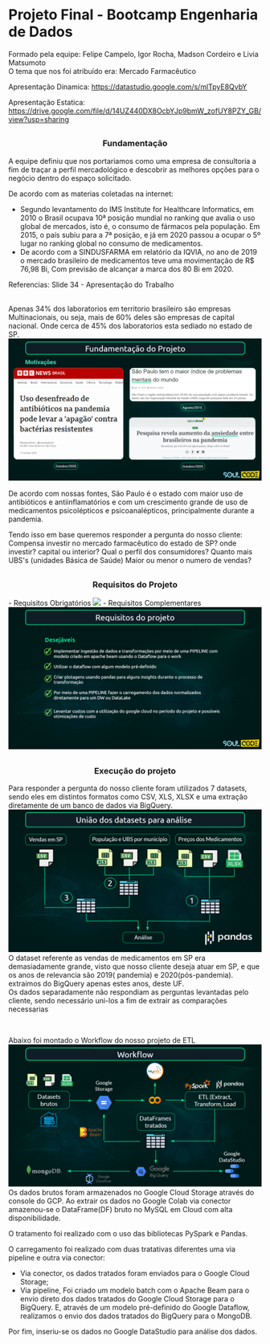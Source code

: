 # Projeto Final - Bootcamp Engenharia de Dados

Formado pela equipe: Felipe Campelo, Igor Rocha, Madson Cordeiro e Livia Matsumoto 
<br>
O tema que nos foi atribuído era: Mercado Farmacêutico

Apresentação Dinamica: https://datastudio.google.com/s/mlTpyE8QvbY

Apresentação Estatica: https://drive.google.com/file/d/14UZ440DX8OcbYJp9bmW_zofUY8PZY_GB/view?usp=sharing
##

<h3 align=center> Fundamentação </h3>
A equipe definiu que nos portariamos como uma empresa de consultoria a fim de traçar a perfil mercadológico e descobrir as melhores opções para o negócio dentro do espaço solicitado.

De acordo com as materias coletadas na internet: 
<ul>
  <li>Segundo levantamento do IMS Institute for Healthcare Informatics, em 2010 o Brasil ocupava 10ª posição mundial no ranking que avalia o uso global de mercados, isto é, o consumo de fármacos pela população. Em 2015, o país subiu para a 7ª posição, e já em 2020 passou a ocupar o 5º lugar no ranking global no consumo de medicamentos.
  </li>
	<li>De acordo com a SINDUSFARMA em relatório da IQVIA, no ano de 2019 o mercado brasileiro de medicamentos teve uma movimentação de R$ 76,98 Bi, Com previsão de alcançar a marca dos 80 Bi em 2020.
  </li>
</ul>
Referencias: Slide 34 - Apresentação do Trabalho
<br>
<br>

Apenas 34% dos laboratorios em territorio brasileiro são empresas Multinacionais, ou seja, mais de 60% deles são empresas de capital nacional. Onde cerca de 45% dos laboratorios esta sediado no estado de SP.
<img src="https://github.com/Igor-R-Amorim/Soulcode-Academy/blob/d58c3b8a8a0aa58400e42ab8d6a6dada39ac36fe/Projeto%20Final/Imagens/imagem_2022-09-23_143450592.png">

De acordo com nossas fontes, São Paulo é o estado com maior uso de antibióticos e antiinflamatórios e com um crescimento grande de uso de medicamentos psicolépticos e psicoanalépticos, principalmente durante a pandemia.

Tendo isso em base queremos responder a pergunta do nosso cliente: Compensa investir no mercado farmacêutico do estado de SP?
onde investir? capital ou interior?
Qual o perfil dos consumidores?
Quanto mais UBS's (unidades Básica de Saúde) Maior ou menor o numero de vendas?

##
<h3 align=center> Requisitos do Projeto </h3>
- Requisitos Obrigatórios
<img src="https://github.com/Igor-R-Amorim/Soulcode-Academy/blob/84f97e5665569dc4238ca725eeb3806d7d5bbc7d/Projeto%20Final/Imagens/Requisitos%20Obrigat%C3%B3rios.png">
- Requisitos Complementares
<img src="https://github.com/Igor-R-Amorim/Soulcode-Academy/blob/84f97e5665569dc4238ca725eeb3806d7d5bbc7d/Projeto%20Final/Imagens/Requisitos%20Complementares.png">

##
<h3 align=center> Execução do projeto </h3>
Para responder a pergunta do nosso cliente foram utilizados 7 datasets, sendo eles em distintos formatos como CSV, XLS, XLSX e uma extração diretamente de um banco de dados via BigQuery.
<img src="https://github.com/Igor-R-Amorim/Soulcode-Academy/blob/914f0d37a5b890eb65ee43135dc4def7844c169d/Projeto%20Final/Imagens/Uniao%20Datasets.png">
O dataset referente as vendas de medicamentos em SP era demasiadamente grande, visto que nosso cliente deseja atuar em SP, e que os anos de relevancia são 2019( pandemia) e 2020(pós-pandemia). extraimos do BigQuery apenas estes anos, deste UF.
<br>
Os dados separadamente não respondiam as perguntas levantadas pelo cliente, sendo necessário uni-los a fim de extrair as comparações necessarias
<p> </p>
<br>

Abaixo foi montado o Workflow do nosso projeto de ETL 
<img src="https://github.com/Igor-R-Amorim/Soulcode-Academy/blob/914f0d37a5b890eb65ee43135dc4def7844c169d/Projeto%20Final/Imagens/WorkFlow%20-%20Projeto%20Final.png">
Os dados brutos foram armazenados no Google Cloud Storage através do console do GCP. 
Ao extrair os dados no Google Colab via conector amazenou-se o DataFrame(DF) bruto no MySQL em Cloud com alta disponibilidade.

O tratamento foi realizado com o uso das bibliotecas PySpark e Pandas. 

O carregamento foi realizado com duas tratativas diferentes uma via pipeline e outra via conector:
<ul>
  <li> Via conector, os dados tratados foram enviados para o Google Cloud Storage;
  </li>
  <li> Via pipeline, Foi criado um modelo batch com o Apache Beam para o envio direto dos dados tratados do Google Cloud Storage para o BigQuery. E, através de um modelo pré-definido do Google Dataflow, realizamos o envio dos dados tratados do BigQuery para o MongoDB.
  </li>
</ul>
Por fim, inseriu-se os dados no Google DataStudio para análise dos dados.	


​
